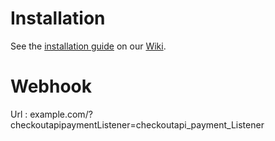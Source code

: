 Installation
============

See the [installation guide](https://github.com/CKOTech/checkout-woocommerce-plugin/wiki/Installation) on our [Wiki](https://github.com/CKOTech/checkout-woocommerce-plugin/wiki).


Webhook
=======

Url : example.com/?checkoutapipaymentListener=checkoutapi_payment_Listener

